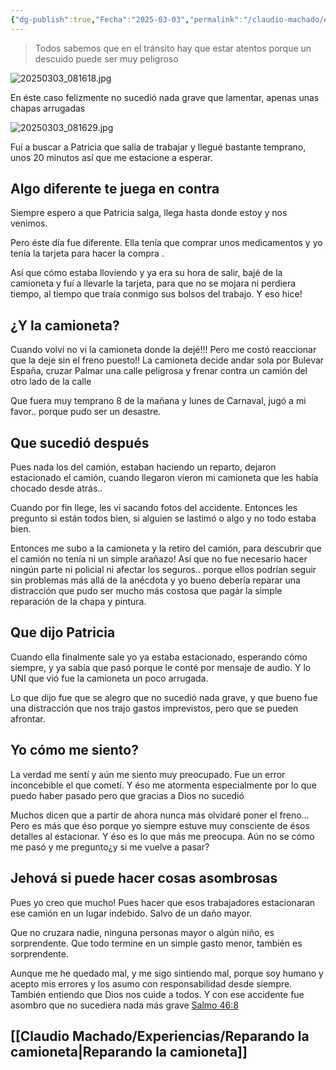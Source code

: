 ```yaml
---
{"dg-publish":true,"Fecha":"2025-03-03","permalink":"/claudio-machado/experiencias/no-fue-grave-porque-dios-cuido-a-todos/","dgPassFrontmatter":true}
---
```




>Todos sabemos que en el tránsito hay que estar atentos porque un descuido puede ser muy peligroso 

![20250303_081618.jpg](/img/user/Personal/Im%C3%A1genes/20250303_081618.jpg)

En éste caso felizmente no sucedió nada grave que lamentar, apenas unas chapas arrugadas 

![20250303_081629.jpg](/img/user/Personal/Im%C3%A1genes/20250303_081629.jpg)

Fuí a buscar a Patricia que salía de trabajar y llegué bastante temprano, unos 20 minutos así que me estacione a esperar. 

## Algo diferente te juega en contra 

Siempre espero a que Patricia salga, llega hasta donde estoy y nos venimos.

Pero éste día fue diferente. Ella tenía que comprar unos medicamentos y yo tenía la tarjeta para hacer la compra .

Así que cómo estaba lloviendo y ya era su hora de salir, bajé de la camioneta y fuí a llevarle la tarjeta, para que no se mojara ni perdiera tiempo, al tiempo que traía conmigo sus bolsos del trabajo. Y eso hice!

## ¿Y la camioneta?

Cuando volví no vi la camioneta donde la dejé!!! Pero me costó reaccionar que la deje sin el freno puesto!!
La camioneta decide andar sola por Bulevar España, cruzar Palmar una calle peligrosa y frenar contra un camión del otro lado de la calle 

Que fuera muy temprano 8 de la mañana y lunes de Carnaval, jugó a mi favor.. porque pudo ser un desastre.

## Que sucedió después 

Pues nada los del camión, estaban haciendo un reparto, dejaron estacionado el camión, cuando llegaron vieron mi camioneta que les había chocado desde atrás..

Cuando por fin llege, les vi sacando fotos del accidente. Entonces les pregunto si están todos bien, si alguien se lastimó o algo y no todo estaba bien.

Entonces me subo a la camioneta y la retiro del camión, para descubrir que el camión no tenía ni un simple arañazo! Así que no fue necesario hacer ningún parte ni policial ni afectar los seguros.. porque ellos podrían seguir sin problemas más allá de la anécdota y yo bueno debería reparar una distracción que pudo ser mucho más costosa que pagár la simple reparación de la chapa y pintura.

## Que dijo Patricia 

Cuando ella finalmente sale yo ya estaba estacionado, esperando cómo siempre, y ya sabía que pasó porque le conté por mensaje de audio. Y lo UNI que vió fue la camioneta un poco arrugada.

Lo que dijo fue que se alegro que no sucedió nada grave, y que bueno fue una distracción que nos trajo gastos imprevistos, pero que se pueden afrontar.

## Yo cómo me siento?

La verdad me sentí y aún me siento muy preocupado. Fue un error inconcebible el que cometí. Y éso me atormenta especialmente por lo que puedo haber pasado pero que gracias a Dios no sucedió 

Muchos dicen que a partir de ahora nunca más olvidaré poner el freno... Pero es más que éso porque yo siempre estuve muy consciente de ésos detalles al estacionar. Y éso es lo que más me preocupa. Aún no se cómo me pasó y me pregunto¿y si me vuelve a pasar?

## Jehová si puede hacer cosas asombrosas 

Pues yo creo que mucho!
Pues hacer que esos trabajadores estacionaran ese camión en un lugar indebido. Salvo de un daño mayor.

Que no cruzara nadie, ninguna personas mayor o algún niño, es sorprendente. Que todo termine en un simple gasto menor, también es sorprendente.

Aunque me he quedado mal, y me sigo sintiendo mal, porque soy humano y acepto mis errores y los asumo con responsabilidad desde siempre. También entiendo que Dios nos cuide a todos. Y con ese accidente fue asombro que no sucediera nada más grave [Salmo 46:8](https://wol.jw.org/es/wol/b/r4/lp-s/nwtsty/19/46#v=19:46:8)

## [[Claudio Machado/Experiencias/Reparando la camioneta\|Reparando la camioneta]]

